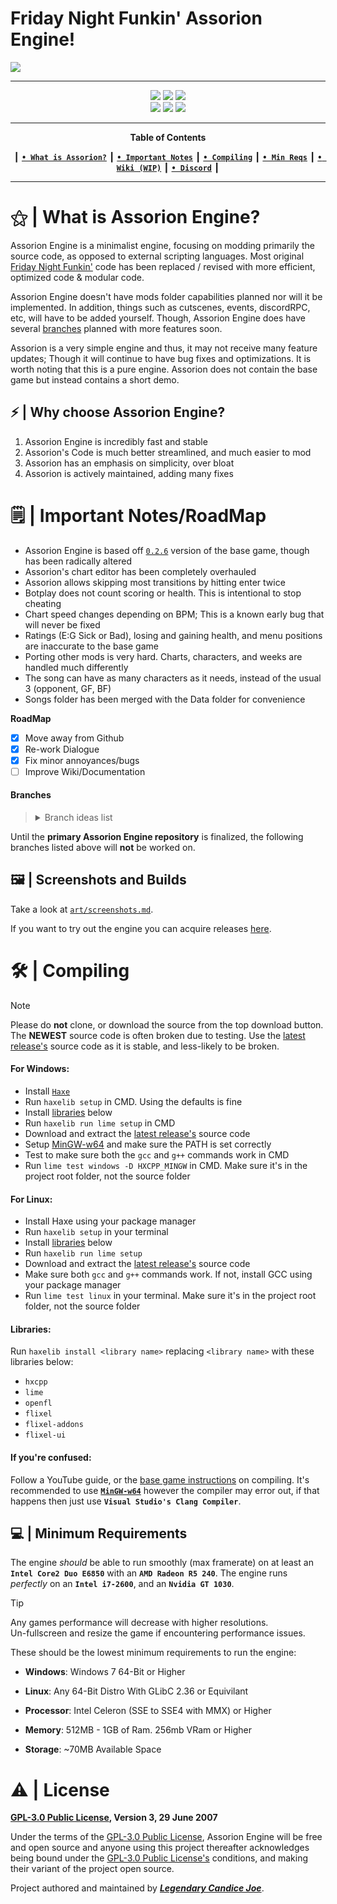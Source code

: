 # Friday Night Funkin' Assorion Engine!

<img src="https://codeberg.org/Assorion/FNF-Assorion-Engine/raw/branch/main/art/assorion-engine.png"/>

-------------------------------------------------------------
 <div align="center">
 <a href="#"><img src="https://img.shields.io/gitea/stars/Assorion/FNF-Assorion-Engine?gitea_url=https%3A%2F%2Fcodeberg.org&style=for-the-badge&logoSize=4&color=06b59c"/></a>
 <img src="https://img.shields.io/gitea/last-commit/Assorion/FNF-Assorion-Engine?gitea_url=https%3A%2F%2Fcodeberg.org&style=for-the-badge&color=06b59c"/</a> 
 <img src="https://img.shields.io/gitea/v/release/Assorion/FNF-Assorion-Engine?gitea_url=https%3A%2F%2Fcodeberg.org&style=for-the-badge&color=06b59c"/></a>
 </div>
 <div align="center">
 <a href="https://codeberg.org/Assorion/FNF-Assorion-Engine/releases"><img src="https://img.shields.io/badge/Windows_Build-Released-blue?style=for-the-badge&color=e1b100"/></a>
 <a href="https://codeberg.org/Assorion/FNF-Assorion-Engine/releases"><img src="https://img.shields.io/badge/Linux_Build-Released-blue?style=for-the-badge&color=e1b100"/></a>
 <a href="https://github.com/Assorion/FNF-Assorion-Engine/actions/workflows/HTML5.yml"><img src="https://img.shields.io/badge/Web_Build-Testing-blue?style=for-the-badge&color=e1b100"/></a>  
 </div>

-------------------------------------------------------------
<div align="center">
 
**Table of Contents**
</div>
<div align="center">
 
┃ [**`• What is Assorion?`**](#what-is-assorion-engine) ┃ [**`• Important Notes`**](#important-notes-roadmap) ┃ [**`• Compiling`**](#compiling) ┃ [**`• Min Reqs`**](#minimum-requirements) ┃ <a href="https://assorion.github.io/wiki/">**`• Wiki (WIP)`**</a> ┃ <a href="https://discord.gg/nbhWWxKxTe">**`• Discord`**</a> ┃

</div>

-------------------------------------------------------------
 
# ⚝ | What is Assorion Engine?

Assorion Engine is a minimalist engine, focusing on modding primarily the source code, as opposed to external scripting languages. 
Most original <a href="https://ninja-muffin24.itch.io/funkin">Friday Night Funkin'</a> code has been replaced / revised with more efficient, optimized code & modular code.

Assorion Engine doesn't have mods folder capabilities planned nor will it be implemented. 
In addition, things such as cutscenes, events, discordRPC, etc, will have to be added yourself. 
Though, Assorion Engine does have several <a href="https://codeberg.org/Assorion/FNF-Assorion-Engine#branches">branches</a> planned with more features soon.

Assorion is a very simple engine and thus, it may not receive many feature updates; Though it will continue to have bug fixes and optimizations. 
It is worth noting that this is a pure engine. Assorion does not contain the base game but instead contains a short demo. 

## ⚡ | Why choose Assorion Engine?

1. Assorion Engine is incredibly fast and stable
2. Assorion's Code is much better streamlined, and much easier to mod
3. Assorion has an emphasis on simplicity, over bloat
4. Assorion is actively maintained, adding many fixes

# 🗒️ | Important Notes/RoadMap

- Assorion Engine is based off <a href="https://github.com/FunkinCrew/Funkin/releases/tag/v0.2.6">`0.2.6`</a> version of the base game, though has been radically altered
- Assorion's chart editor has been completely overhauled
- Assorion allows skipping most transitions by hitting enter twice
- Botplay does not count scoring or health. This is intentional to stop cheating
- Chart speed changes depending on BPM; This is a known early bug that will never be fixed
- Ratings (E:G Sick or Bad), losing and gaining health, and menu positions are inaccurate to the base game
- Porting other mods is very hard. Charts, characters, and weeks are handled much differently
- The song can have as many characters as it needs, instead of the usual 3 (opponent, GF, BF)
- Songs folder has been merged with the Data folder for convenience
  
 **RoadMap**
* [X] Move away from Github
* [X] Re-work Dialogue
* [X] Fix minor annoyances/bugs
* [ ] Improve Wiki/Documentation
 
#### **Branches**

> <details>
> <summary>Branch ideas list</summary>
> <table>
> <tr>
> <td>
>
>   | `Assorion Branch's`                                | `Windows` | `Linux` | `HTML5 (WEB)`     |
>   |--------------------------------------------------|---------|-------|-----------------|
>   | <a href="#">Assorion-Main</a>                                    | ✓       | ✓     | ⍻              |
>   | <a href="#">Assorion-Base</a>                                    | ☓       | ☓     | ☓              |
>   | <a href="#">Assorion-3D</a>                                      | ☓       | ☓     | ☓              |
></td>
></tr>
></table>
></details>
Until the **primary Assorion Engine repository** is finalized, the following branches listed above will **not** be worked on.

## 🖼️ | Screenshots and Builds

Take a look at <a href="https://codeberg.org/Assorion/FNF-Assorion-Engine/src/branch/main/.github/Screenshots.md">`art/screenshots.md`</a>. 

If you want to try out the engine you can acquire releases <a href="https://codeberg.org/Assorion/FNF-Assorion-Engine/releases">here</a>.

# 🛠 | Compiling

> [!NOTE]
> Please do **not** clone, or download the source from the top download button. The **NEWEST** source code is often broken due to testing.
> Use the <a href="https://codeberg.org/Assorion/FNF-Assorion-Engine/releases">latest release's</a> source code as it is stable, and less-likely to be broken.

#### **For Windows:**
- Install <a href="https://haxe.org/">`Haxe`</a>
- Run `haxelib setup` in CMD. Using the defaults is fine
- Install [libraries](#libraries) below
- Run `haxelib run lime setup` in CMD
- Download and extract the <a href="https://codeberg.org/Assorion/FNF-Assorion-Engine/releases">latest release's</a> source code
- Setup <a href="https://codeberg.org/Assorion/FNF-Assorion-Engine/src/branch/main/.github/MinGW-Setup.md">MinGW-w64</a> and make sure the PATH is set correctly
- Test to make sure both the `gcc` and `g++` commands work in CMD
- Run `lime test windows -D HXCPP_MINGW` in CMD. Make sure it's in the project root folder, not the source folder

#### **For Linux:**
- Install Haxe using your package manager
- Run `haxelib setup` in your terminal
- Install [libraries](#libraries) below
- Run `haxelib run lime setup`
- Download and extract the <a href="https://codeberg.org/Assorion/FNF-Assorion-Engine/releases">latest release's</a> source code
- Make sure both `gcc` and `g++` commands work. If not, install GCC using your package manager
- Run `lime test linux` in your terminal. Make sure it's in the project root folder, not the source folder

#### **Libraries:**  
Run `haxelib install <library name>` replacing `<library name>` with these libraries below:
- `hxcpp`
- `lime`
- `openfl`
- `flixel`
- `flixel-addons`
- `flixel-ui`

#### **If you're confused:**  
Follow a YouTube guide, or the <a href="https://github.com/FunkinCrew/Funkin#build-instructions">base game instructions</a> on compiling. It's recommended to use <a href="https://codeberg.org/Assorion/FNF-Assorion-Engine/src/branch/main/.github/MinGW-Setup.md">**`MinGW-w64`**</a> however the compiler may error out, if that happens then just use **`Visual Studio's Clang Compiler`**.  

## 💻 | Minimum Requirements

The engine *should* be able to run smoothly (max framerate) on at least an **`Intel Core2 Duo E6850`** with an **`AMD Radeon R5 240`**. 
The engine runs *perfectly* on an **`Intel i7-2600`**, and an **`Nvidia GT 1030`**.

> [!tip]
> Any games performance will decrease with higher resolutions.  
> Un-fullscreen and resize the game if encountering performance issues.

These should be the lowest minimum requirements to run the engine:

- **Windows**: Windows 7 64-Bit or Higher
  
- **Linux**: Any 64-Bit Distro With GLibC 2.36 or Equivilant
  
- **Processor**: Intel Celeron (SSE to SSE4 with MMX) or Higher
  
- **Memory**: 512MB - 1GB of Ram. 256mb VRam or Higher
  
- **Storage**: ~70MB Available Space


# ⚠️ | License
**<a href="https://codeberg.org/Assorion/FNF-Assorion-Engine/src/branch/main/LICENSE">GPL-3.0 Public License</a>, Version 3, 29 June 2007**

Under the terms of the <a href="https://codeberg.org/Assorion/FNF-Assorion-Engine/src/branch/main/LICENSE">GPL-3.0 Public License</a>, Assorion Engine will be free and open source and anyone using this project thereafter acknowledges being bound under the <a href="https://codeberg.org/Assorion/FNF-Assorion-Engine/src/branch/main/LICENSE">GPL-3.0 Public License's</a> conditions, and making their variant of the project open source.

Project authored and maintained by <a href="https://codeberg.org/Legendary-Candice-Joe">***Legendary Candice Joe***</a>.
